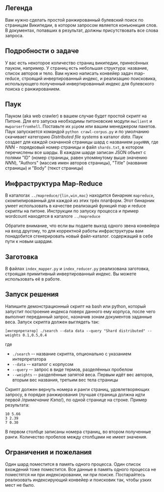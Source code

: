 ## Легенда
Вам нужно сделать простой ранжированный булевский поиск по страницам Википедии, в котором
запросом является конъюнкция слов. В документах, попавших в результат, должны присутствовать все слова запроса.

## Подробности о задаче

У вас есть некоторое количество страниц википедии, принесённых пауком, например. У страниц есть небольшая структура: название, список авторов и тело. Вам нужно написать конвейер задач map-reduce, строящий инвертированный индекс, и реализацию поисковика, использующего полученный инвертированный индекс для булевского поиска с ранжированием.


## Паук

Пауком (aka web crawler) в вашем случае будет простой скрипт на Питоне. Для его запуска необходимы питоновские модули ```mwclient``` и ```mwparserfromhell```. Поставьте их ```pip```ом
или вашим менеджером пакетов. Паук запускается командой ```python crawl-corpus.py``` и по умолчанию скачивает категорию _Distributed file systems_ в каталог _data_. Паук создает для каждой скачанной страницы шард с названием ```pageNNN```, где _NNN_ - порядковый номер страницы и файл ```shards.txt```, в котором перечислены все шарды. В каждом шарде записан JSON объект с
полями "ID" (номер страницы, равен упомянутому выше значению _NNN_), "Authors" (массив имен авторов страницы), "Title" (название страницы) и "Body" (текст страницы)

## Инфраструктура Map-Reduce

В каталогах `../mapreduce/{lin,win,mac}` находится бинарник `mapreduce`, скомпилированный для
каждой из этих трёх платформ. Этот бинарник умеет использовать в качестве реализаций
функций map и reduce скрипты на питоне. Инструкции по запуску процесса и пример wordcount находятся в каталоге `../mapreduce`

Обратите внимание, что если вы подаете выход одного звена конвейера на вход другому, то для корректной работы инфраструктуры вам понадобится сгенерировать новый файл-каталог. содержащий в себе пути к новым шардам.

## Заготовка
В файлах ```index_mapper.py``` и ```index_reducer.py``` реализована заготовка, строящая примитивный инвертированный индекс. Вы можете использовать её в работе.

## Запуск решения
Напишите демонстрационный скрипт на bash или python, который запустит построение индекса поверх данного ему корпуса, после чего выполнит переданный запрос, назначив
зонам документов заданные веса. Запуск скрипта должен выглядеть так:

```
[интерпретатор] ./search --data data --query "Shard distributed" --weights 0.1,0.5,0.4
```

где

- ```./search``` -- название скрипта, опционально с указанием интерпретатора
- ```--data``` -- каталог с корпусом
- ```--query``` -- запрос в виде термов, разделённых пробелом
- ```--weights``` -- разделённые запятой веса. Первым идёт вес авторов, вторым вес названия, третьим вес тела страницы

Скрипт должен вернуть номера и ранги страниц, удовлетворяющих запросу, в порядке ранжирования (лучшая страница должна идти первой /_примечание Кэпа_/), по одной странице на строке. Пример результата:

    10 5.66
    3 2.39
    7 0.30

В первом столбце записаны номера страниц, во втором полученные ранги. Количество пробелов между столбцами не имеет значения.


## Ограничения и пожелания

Один шард поместится в память одного процесса. Один список вхождений тоже поместится. Все данные в память одного процесса не поместятся ни при индексировании, ни при поиске. Постарайтесь реализовать индексирующий конвейер и поисковик так, чтобы узких мест не было.
